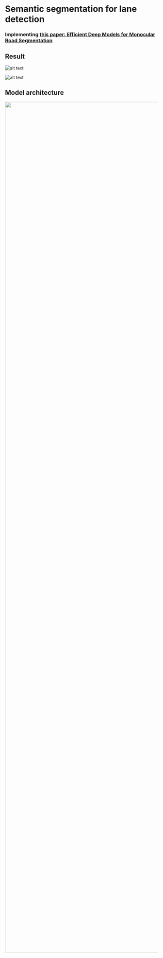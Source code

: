 # Semantic segmentation for lane detection
### Implementing [this paper: Efficient Deep Models for Monocular Road Segmentation](https://lmb.informatik.uni-freiburg.de/Publications/2016/OB16b/)

[image1]: ./out2.png "Model Visualization"
[image2]: ./out1.png "Model Visualization"

## Result

![alt text][image1]

![alt text][image2]


## Model architecture


<img src="./model.png" width="600" height="2800">


